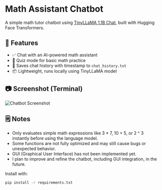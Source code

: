 # Math Assistant Chatbot
A simple math tutor chatbot using [TinyLLaMA 1.1B Chat](https://huggingface.co/TinyLLaMA/TinyLLaMA-1.1B-Chat-v1.0), built with Hugging Face Transformers.

## 🚀 Features
- ✅ Chat with an AI-powered math assistant
- 🧠 Quiz mode for basic math practice
- 📝 Saves chat history with timestamp to `chat_history.txt`
- 📦 Lightweight, runs locally using TinyLLaMA model

## 📷 Screenshot (Terminal)
![Chatbot Screenshot](assets/screenshot.png)

## 🗒️ Notes
- Only evaluates simple math expressions like 3 * 7, 10 + 5, or 2 ^ 3 instantly before using the language model.
- Some functions are not fully optimized and may still cause bugs or unexpected behavior.
- GUI (Graphical User Interface) has not been implemented yet.
- I plan to improve and refine the chatbot, including GUI integration, in the future.

Install with:
```bash
pip install -r requirements.txt

